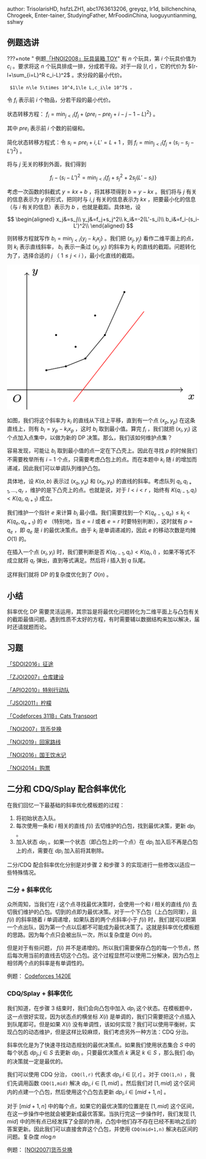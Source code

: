 author: TrisolarisHD, hsfzLZH1, abc1763613206, greyqz, Ir1d, billchenchina, Chrogeek, Enter-tainer, StudyingFather, MrFoodinChina, luoguyuntianming, sshwy

## 例题选讲

???+note " 例题[「HNOI2008」玩具装箱 TOY](https://loj.ac/problem/10188)"
    有 $n$ 个玩具，第 $i$ 个玩具价值为 $c_i$ 。要求将这 $n$ 个玩具排成一排，分成若干段。对于一段 $[l,r]$ ，它的代价为 $(r-l+\sum_{i=L}^R c_i-L)^2$ 。求分段的最小代价。
    
     $1\le n\le 5\times 10^4,1\le L,c_i\le 10^7$ 。

令 $f_i$ 表示前 $i$ 个物品，分若干段的最小代价。

状态转移方程： $f_i=\min_{j<i}\{f_j+(pre_i-pre_j+i-j-1-L)^2\}$ 。

其中 $pre_i$ 表示前 $i$ 个数的前缀和。

简化状态转移方程式：令 $s_i=pre_i+i,L'=L+1$ ，则 $f_i=\min_{j<i}\{f_j+(s_i-s_j-L')^2\}$ 。

将与 $j$ 无关的移到外面，我们得到

$$
f_i - (s_i-L')^2=\min_{j<i}\{f_j+s_j^2 + 2s_j(L'-s_i) \} 
$$

考虑一次函数的斜截式 $y=kx+b$ ，将其移项得到 $b=y-kx$ 。我们将与 $j$ 有关的信息表示为 $y$ 的形式，把同时与 $i,j$ 有关的信息表示为 $kx$ ，把要最小化的信息（与 $i$ 有关的信息）表示为 $b$ ，也就是截距。具体地，设

$$
\begin{aligned}
x_j&=s_j\\
y_j&=f_j+s_j^2\\
k_i&=-2(L'-s_i)\\
b_i&=f_i-(s_i-L')^2\\
\end{aligned}
$$

则转移方程就写作 $b_i = \min_{j<i}\{ y_j-k_ix_j \}$ 。我们把 $(x_j,y_j)$ 看作二维平面上的点，则 $k_i$ 表示直线斜率， $b_i$ 表示一条过 $(x_j,y_j)$ 的斜率为 $k_i$ 的直线的截距。问题转化为了，选择合适的 $j$ （ $1\le j<i$ ），最小化直线的截距。

![slope_optimization](../images/optimization.svg)

如图，我们将这个斜率为 $k_i$ 的直线从下往上平移，直到有一个点 $(x_p,y_p)$ 在这条直线上，则有 $b_i=y_p-k_ix_p$ ，这时 $b_i$ 取到最小值。算完 $f_i$ ，我们就把 $(x_i,y_i)$ 这个点加入点集中，以做为新的 DP 决策。那么，我们该如何维护点集？

容易发现，可能让 $b_i$ 取到最小值的点一定在下凸壳上。因此在寻找 $p$ 的时候我们不需要枚举所有 $i-1$ 个点，只需要考虑凸包上的点。而在本题中 $k_i$ 随 $i$ 的增加而递减，因此我们可以单调队列维护凸包。

具体地，设 $K(a,b)$ 表示过 $(x_a,y_a)$ 和 $(x_b,y_b)$ 的直线的斜率。考虑队列 $q_l,q_{l+1},\ldots,q_r$ ，维护的是下凸壳上的点。也就是说，对于 $l<i<r$ ，始终有 $K(q_{i-1},q_i) < K(q_i,q_{i+1})$ 成立。

我们维护一个指针 $e$ 来计算 $b_i$ 最小值。我们需要找到一个 $K(q_{e-1},q_e)\le k_i< K(q_e,q_{e+1})$ 的 $e$ （特别地，当 $e=l$ 或者 $e=r$ 时要特别判断），这时就有 $p=q_e$ ，即 $q_e$ 是 $i$ 的最优决策点。由于 $k_i$ 是单调递减的，因此 $e$ 的移动次数是均摊 $O(1)$ 的。

在插入一个点 $(x_i,y_i)$ 时，我们要判断是否 $K(q_{r-1},q_r)<K(q_r,i)$ ，如果不等式不成立就将 $q_r$ 弹出，直到等式满足。然后将 $i$ 插入到 $q$ 队尾。

这样我们就将 DP 的复杂度优化到了 $O(n)$ 。

## 小结

斜率优化 DP 需要灵活运用，其宗旨是将最优化问题转化为二维平面上与凸包有关的截距最值问题。遇到性质不太好的方程，有时需要辅以数据结构来加以解决，届时还请就题而论。

## 习题

 [「SDOI2016」征途](https://loj.ac/problem/2035) 

 [「ZJOI2007」仓库建设](https://loj.ac/problem/10189) 

 [「APIO2010」特别行动队](https://loj.ac/problem/10190) 

 [「JSOI2011」柠檬](https://www.luogu.com.cn/problem/P5504) 

 [「Codeforces 311B」Cats Transport](http://codeforces.com/problemset/problem/311/B) 

 [「NOI2007」货币兑换](https://loj.ac/problem/2353) 

 [「NOI2019」回家路线](https://loj.ac/problem/3156) 

 [「NOI2016」国王饮水记](https://uoj.ac/problem/223) 

 [「NOI2014」购票](https://uoj.ac/problem/7) 

## 二分和 CDQ/Splay 配合斜率优化

在我们回忆一下最基础的斜率优化模板题的过程：

1. 将初始状态入队。
2. 每次使用一条和 $i$ 相关的直线 $f(i)$ 去切维护的凸包，找到最优决策，更新 $dp_i$ 。
3. 加入状态 $dp_i$ 。如果一个状态（即凸包上的一个点）在 $dp_i$ 加入后不再是凸包上的点，需要在 $dp_i$ 加入前将其剔除。

二分/CDQ 配合斜率优化分别是对步骤 2 和步骤 3 的实现进行一些修改以适应一些特殊情况。

### 二分 + 斜率优化

众所周知，当我们在 $i$ 这个点寻找最优决策时，会使用一个和 $i$ 相关的直线 $f(i)$ 去切我们维护的凸包。切到的点即为最优决策。对于一个下凸包（上凸包同理），且 $f(i)$ 的斜率随着 $i$ 单调递增，如果队首的两个点斜率小于 $f(i)$ 时，我们就可以把第一个点出队，因为第一个点以后都不可能成为最优决策了。这就是斜率优化模板题的思路。因为每个点只会被出队一次，所以复杂度是 $O(n)$ 的。

但是对于有些问题， $f(i)$ 并不是递增的。所以我们需要保存凸包的每一个节点，然后每次用当前的直线去切这个凸包。这个过程显然可以使用二分解决，因为凸包上相邻两个点的斜率是有单调性的。

例题： [Codeforces 1420E](https://codeforces.com/contest/1420/problem/E) 

### CDQ/Splay + 斜率优化

我们知道，在步骤 3 结束时，我们会向凸包中加入 $dp_i$ 这个状态。在模板题中，这一点很好实现，因为状态点的横坐标 $X(i)$ 是单调的，我们只需要把这个点插入到队尾即可。但是如果 $X(i)$ 没有单调性，该如何实现？我们可以使用平衡树，实现凸包的动态维护，但是这样比较麻烦，我们考虑另外一种方法：CDQ 分治。

斜率优化是为了快速寻找动态规划的最优决策点。如果我们使用状态集合 $S$ 中的每个状态 $dp_j, j\in S$ 去更新 $dp_i$ 。只要最优决策点 $k$ 满足 $k\in S$ ，那么我们 $dp_i$ 的决策就一定是最优的。

我们可以使用 CDQ 分治， `CDQ(l,r)` 代表求 $dp_i,i\in [l,r]$ 。对于 `CDQ(1,n)` ，我们先调用函数 `CDQ(1,mid)` 解决 $dp_i,i\in[1,mid]$ 。然后我们对 $[1,mid]$ 这个区间内的点建一个凸包，然后使用这个凸包去更新 $dp_i,i\in [mid+1,n]$ 。

对于 $[mid+1,n]$ 中的每个点，如果它的最优决策的位置是在 $[1,mid]$ 这个区间，在这一步操作中他就会被更新成最优答案。当执行完这一步操作时，我们发现 $[1,mid]$ 中的所有点已经发挥了全部的作用，凸包中他们存不存在已经不影响之后的答案更新。因此我们可以直接舍弃这个凸包，并使用 `CDQ(mid+1,n)` 解决右区间的问题。复杂度 $n\log n$ 

例题： [\[NOI2007\]货币兑换](https://www.luogu.com.cn/problem/P4027) 
